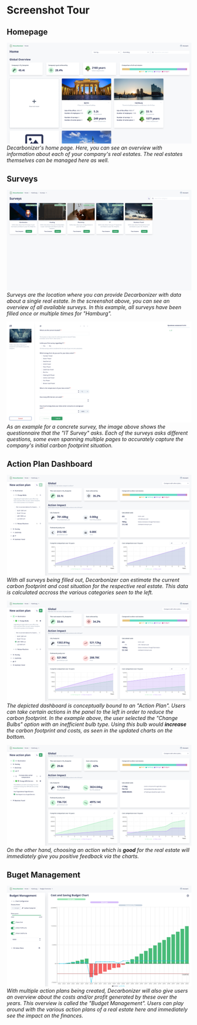 # Screenshot Tour

## Homepage

![Homepage](assets/10-home.png)
_Decarbonizer's home page. Here, you can see an overview with information about each of your company's
real estates. The real estates themselves can be managed here as well._

## Surveys

![Survey Overview](assets/20-survey-overview.png)
_Surveys are the location where you can provide Decarbonizer with data about a single real estate.
In the screenshot above, you can see an overview of all available surveys. In this example, all
surveys have been filled once or multiple times for "Hamburg"._

![IT Survey](assets/30-survey-it.png)
_As an example for a concrete survey, the image above shows the questionnaire that the "IT Survey"
asks. Each of the surveys asks different questions, some even spanning multiple pages to accurately
capture the company's initial carbon footprint situation._

## Action Plan Dashboard

![Action Plan Dashboard - New Action Plan](assets/40-ap-dashboard-blank.png)
_With all surveys being filled out, Decarbonizer can estimate the current carbon footprint and cost
situation for the respective real estate. This data is calculated accross the various categories
seen to the left._

![Action Plan Dashboard - Illumination](assets/50-ap-dashboard-illumination.png)
_The depicted dashboard is conceptually bound to an "Action Plan". Users can take certain
actions in the panel to the left in order to reduce the carbon footprint. In the example above,
the user selected the "Change Bulbs" option with an inefficient bulb type. Using this bulb would
**increase** the carbon footprint and costs, as seen in the updated charts on the bottom._

![Action Plan Dashboard - IT](assets/60-ap-dashboard-it.png)
_On the other hand, choosing an action which is **good** for the real estate will immediately
give you positive feedback via the charts._

## Buget Management

![Budget Management](assets/70-budget-chart.png)
_With multiple action plans being created, Decarbonizer will also give users an overview about the
costs and/or profit generated by these over the years. This overview is called the "Budget Management".
Users can play around with the various action plans of a real estate here and immediately see the
impact on the finances._
